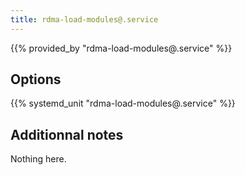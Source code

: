 ```yaml
---
title: rdma-load-modules@.service
---
```


{{% provided_by "rdma-load-modules@.service" %}}

## Options

{{% systemd_unit "rdma-load-modules@.service" %}}

## Additionnal notes

Nothing here.
